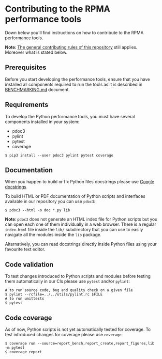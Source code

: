 # Contributing to the RPMA performance tools

Down below you'll find instructions on how to contribute to the RPMA performance tools.

**Note**: [The general contributing rules of this repository](https://github.com/pmem/rpma/blob/master/CONTRIBUTING.md) still applies. Moreover what is stated below.

## Prerequisites

Before you start developing the performance tools, ensure that you have installed all components required to run the tools as it is described in
[BENCHMARKING.md](https://github.com/pmem/rpma/blob/master/tools/perf/BENCHMARKING.md#requirements) document.

## Requirements

To develop the Python performance tools, you must have several components installed in your system:

- pdoc3
- pylint
- pytest
- coverage

```shell
$ pip3 install --user pdoc3 pylint pytest coverage
```

## Documentation

When you happen to build or fix Python files docstrings please use [Google docstrings](https://github.com/google/styleguide/blob/gh-pages/pyguide.md#38-comments-and-docstrings).

To build HTML or PDF documentation of Python scripts and interfaces available in our repository you can use `pdoc3`:

```shell
$ pdoc3 --html -o doc *.py lib
```

**Note**: `pdoc3` does not generate an HTML index file for Python scripts but you can open each one of them individually in a web browser. There is a regular `index.html` file inside the `lib/` subdirectory that you can use to easily navigate all the modules inside the `lib` package.

Alternatively, you can read docstrings directly inside Python files using your favourite text editor.

## Code validation

To test changes introduced to Python scripts and modules before testing them automatically in our CIs please use `pytest` and/or `pylint`:

```shell
# to run source code, bug and quality check on a given file
$ pylint --rcfile=../../utils/pylint.rc $FILE
# to run unittests
$ pytest
```

## Code coverage

As of now, Python scripts is not yet automatically tested for coverage. To test introduced changes for coverage please use `coverage`:

```shell
$ coverage run --source=report_bench,report_create,report_figures,lib -m pytest
$ coverage report
```
